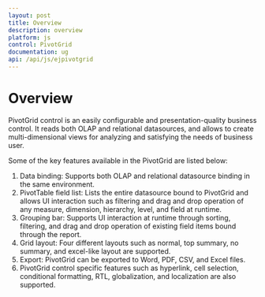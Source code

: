 ```yaml
---
layout: post
title: Overview
description: overview 
platform: js
control: PivotGrid
documentation: ug
api: /api/js/ejpivotgrid
---
```


# Overview 

PivotGrid control is an easily configurable and presentation-quality business control. It reads both OLAP and relational datasources, and allows to create multi-dimensional views for analyzing and satisfying the needs of business user.

Some of the key features available in the PivotGrid are listed below:

1. Data binding: Supports both OLAP and relational datasource binding in the same environment.
2. PivotTable field list: Lists the entire datasource bound to PivotGrid and allows UI interaction such as filtering and drag and drop operation of any measure, dimension, hierarchy, level, and field at runtime.
3. Grouping bar: Supports UI interaction at runtime through sorting, filtering, and drag and drop operation of existing field items bound through the report.
4. Grid layout: Four different layouts such as normal, top summary, no summary, and excel-like layout are supported.
5. Export: PivotGrid can be exported to Word, PDF, CSV, and Excel files.
6. PivotGrid control specific features such as hyperlink, cell selection, conditional formatting, RTL, globalization, and localization are also supported.


